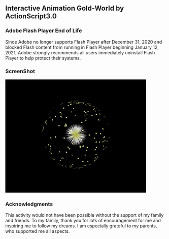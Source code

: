 ## Interactive Animation Gold-World by ActionScript3.0

### Adobe Flash Player End of Life
Since Adobe no longer supports Flash Player after December 31, 2020 and blocked Flash content from running in Flash Player beginning January 12, 2021, Adobe strongly recommends all users immediately uninstall Flash Player to help protect their systems.  

### ScreenShot 
![ScreenShot](https://github.com/jirotubuyaki/Gold-World/blob/master/screenshot.png)  

### Acknowledgments
This activity would not have been possible without the support of my family and friends. To my family, thank you for lots of encouragement for me and inspiring me to follow my dreams. I am especially grateful to my parents, who supported me all aspects.


